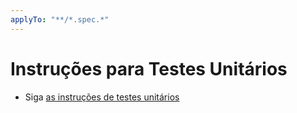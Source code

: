 ```yaml
---
applyTo: "**/*.spec.*"
---
```

# Instruções para Testes Unitários
- Siga [as instruções de testes unitários](../../.ai/instructions/test.instructions.md)
